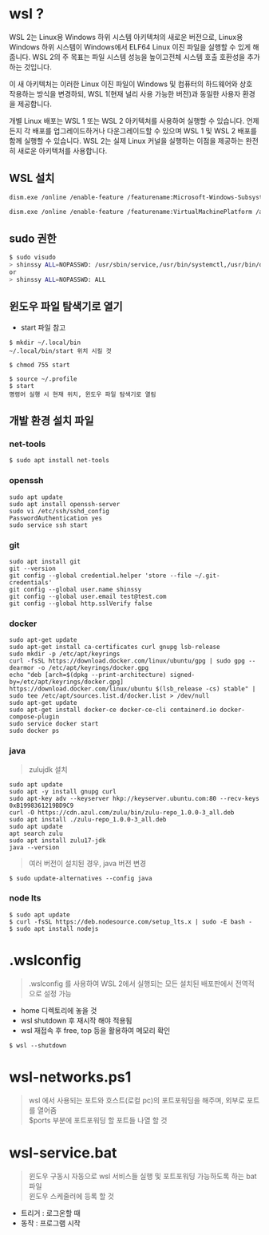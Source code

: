 # wsl ?

WSL 2는 Linux용 Windows 하위 시스템 아키텍처의 새로운 버전으로, Linux용 Windows 하위 시스템이 Windows에서 ELF64 Linux 이진 파일을 실행할 수 있게 해줍니다. WSL 2의 주 목표는 파일 시스템 성능을 높이고전체 시스템 호출 호환성을 추가하는 것입니다.

이 새 아키텍처는 이러한 Linux 이진 파일이 Windows 및 컴퓨터의 하드웨어와 상호 작용하는 방식을 변경하되, WSL 1(현재 널리 사용 가능한 버전)과 동일한 사용자 환경을 제공합니다.

개별 Linux 배포는 WSL 1 또는 WSL 2 아키텍처를 사용하여 실행할 수 있습니다. 언제든지 각 배포를 업그레이드하거나 다운그레이드할 수 있으며 WSL 1 및 WSL 2 배포를 함께 실행할 수 있습니다. WSL 2는 실제 Linux 커널을 실행하는 이점을 제공하는 완전히 새로운 아키텍처를 사용합니다.

## WSL 설치
```bash
dism.exe /online /enable-feature /featurename:Microsoft-Windows-Subsystem-Linux /all /norestart
```

```bash
dism.exe /online /enable-feature /featurename:VirtualMachinePlatform /all /norestart
```

## sudo 권한

```bash
$ sudo visudo
> shinssy ALL=NOPASSWD: /usr/sbin/service,/usr/bin/systemctl,/usr/bin/docker
or
> shinssy ALL=NOPASSWD: ALL
```

## 윈도우 파일 탐색기로 열기

- start 파일 참고

```console
$ mkdir ~/.local/bin
~/.local/bin/start 위치 시킬 것

$ chmod 755 start

$ source ~/.profile
$ start
명령어 실행 시 현재 위치, 윈도우 파일 탐색기로 열림
```

## 개발 환경 설치 파일

### net-tools

```console
$ sudo apt install net-tools
```

### openssh

```console
sudo apt update
sudo apt install openssh-server
sudo vi /etc/ssh/sshd_config
PasswordAuthentication yes
sudo service ssh start
```

### git

```console
sudo apt install git
git --version
git config --global credential.helper 'store --file ~/.git-credentials'
git config --global user.name shinssy
git config --global user.email test@test.com
git config --global http.sslVerify false
```

### docker

```console
sudo apt-get update
sudo apt-get install ca-certificates curl gnupg lsb-release
sudo mkdir -p /etc/apt/keyrings
curl -fsSL https://download.docker.com/linux/ubuntu/gpg | sudo gpg --dearmor -o /etc/apt/keyrings/docker.gpg
echo "deb [arch=$(dpkg --print-architecture) signed-by=/etc/apt/keyrings/docker.gpg] https://download.docker.com/linux/ubuntu $(lsb_release -cs) stable" | sudo tee /etc/apt/sources.list.d/docker.list > /dev/null
sudo apt-get update
sudo apt-get install docker-ce docker-ce-cli containerd.io docker-compose-plugin
sudo service docker start
sudo docker ps
```

### java

> zulujdk 설치

```console
sudo apt update
sudo apt -y install gnupg curl
sudo apt-key adv --keyserver hkp://keyserver.ubuntu.com:80 --recv-keys 0xB1998361219BD9C9
curl -O https://cdn.azul.com/zulu/bin/zulu-repo_1.0.0-3_all.deb
sudo apt install ./zulu-repo_1.0.0-3_all.deb
sudo apt update
apt search zulu
sudo apt install zulu17-jdk
java --version
```

> 여러 버전이 설치된 경우, java 버전 변경

```console
$ sudo update-alternatives --config java
```

### node lts

```console
$ sudo apt update
$ curl -fsSL https://deb.nodesource.com/setup_lts.x | sudo -E bash -
$ sudo apt install nodejs
```

# .wslconfig

> .wslconfig 를 사용하여 WSL 2에서 실행되는 모든 설치된 배포판에서 전역적으로 설정 가능

- home 디렉토리에 놓을 것
- wsl shutdown 후 재시작 해야 적용됨
- wsl 재접속 후 free, top 등을 활용하여 메모리 확인

```console
$ wsl --shutdown
```

# wsl-networks.ps1

> wsl 에서 사용되는 포트와 호스트(로컬 pc)의 포트포워딩을 해주며, 외부로 포트를 열어줌  
> $ports 부분에 포트포워딩 할 포트들 나열 할 것

# wsl-service.bat

> 윈도우 구동시 자동으로 wsl 서비스들 실행 및 포트포워딩 가능하도록 하는 bat 파일  
> 윈도우 스케줄러에 등록 할 것

- 트리거 : 로그온할 때
- 동작 : 프로그램 시작
